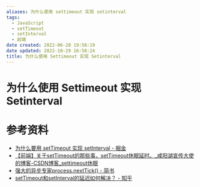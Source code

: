 ```yaml
---
aliases: 为什么使用 settimeout 实现 setinterval
tags:
  - JavaScript
  - setTimeout
  - setInterval
  - 前端
date created: 2022-06-20 19:58:19
date updated: 2022-10-29 16:58:24
title: 为什么使用 Settimeout 实现 Setinterval
---
```


# 为什么使用 Settimeout 实现 Setinterval

# 参考资料

- [为什么要用 setTimeout 实现 setInterval - 掘金](https://juejin.cn/post/6994969893141479454)
- [【前端】关于setTimeout的那些事，setTimeout休眠延时。_咸阳湖宣传大使的博客-CSDN博客_settimeout休眠](https://blog.csdn.net/weixin_44201257/article/details/123196921)
- [强大的异步专家process.nextTick() - 简书](https://www.jianshu.com/p/5328c72279ff)
- [setTimeout和setInterval的延迟如何解决？ - 知乎](https://www.zhihu.com/question/29648365/answer/1194944860)
